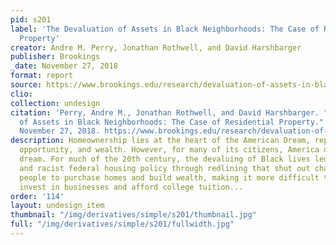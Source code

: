 ```yaml
---
pid: s201
label: 'The Devaluation of Assets in Black Neighborhoods: The Case of Residential
  Property'
creator: Andre M. Perry, Jonathan Rothwell, and David Harshbarger
publisher: Brookings
_date: November 27, 2018
format: report
source: https://www.brookings.edu/research/devaluation-of-assets-in-black-neighborhoods/
clio:
collection: undesign
citation: 'Perry, Andre M., Jonathan Rothwell, and David Harshbarger. "The Devaluation
  of Assets in Black Neighborhoods: The Case of Residential Property." Brookings,
  November 27, 2018. https://www.brookings.edu/research/devaluation-of-assets-in-black-neighborhoods/.'
description: Homeownership lies at the heart of the American Dream, representing success,
  opportunity, and wealth. However, for many of its citizens, America deferred that
  dream. For much of the 20th century, the devaluing of Black lives led to segregation
  and racist federal housing policy through redlining that shut out chances for Black
  people to purchase homes and build wealth, making it more difficult to start and
  invest in businesses and afford college tuition...
order: '114'
layout: undesign_item
thumbnail: "/img/derivatives/simple/s201/thumbnail.jpg"
full: "/img/derivatives/simple/s201/fullwidth.jpg"
---
```

